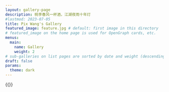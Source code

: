 ```yaml
---
layout: gallery-page
description: 桃李春风一杯酒，江湖夜雨十年灯
#lastmod: 2023-07-05
title: Pix Wang's Gallery
featured_image: feature.jpg # default: first image in this directory
# featured_image on the home page is used for OpenGraph cards, etc.
menus:
  main:
    name: Gallery
    weight: 2
# sub-galleries on list pages are sorted by date and weight (descending)
draft: false
params:
  theme: dark
---
```


{{<music auto="https://music.163.com/#/song?id=1401880096">}}
